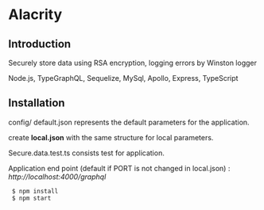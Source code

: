 # Alacrity

## Introduction

 Securely store data using RSA encryption, logging errors by Winston logger

 Node.js, TypeGraphQL, Sequelize, MySql, Apollo, Express, TypeScript


## Installation


config/ default.json  represents the default parameters for the application. 

create **local.json** with the same structure for local parameters. 

 Secure.data.test.ts  consists  test for application.

 Application end point (default if PORT is not changed in local.json)  :  *http://localhost:4000/graphql*
 

```
 $ npm install
 $ npm start
```




